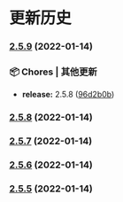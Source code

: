 # 更新历史 


### [2.5.9](https://github.com/tencent-connect/bot-node-sdk/compare/v2.5.7...v2.5.9) (2022-01-14)


### 📦 Chores | 其他更新

* **release:** 2.5.8 ([96d2b0b](https://github.com/tencent-connect/bot-node-sdk/commit/96d2b0b7ec59d4ec9c2f616f05f02a86ca6203e3))

### [2.5.8](https://github.com/tencent-connect/bot-node-sdk/compare/v2.5.7...v2.5.8) (2022-01-14)

### [2.5.7](https://github.com/tencent-connect/bot-node-sdk/compare/v2.5.6...v2.5.7) (2022-01-14)

### [2.5.6](https://github.com/tencent-connect/bot-node-sdk/compare/v2.5.5...v2.5.6) (2022-01-14)

### [2.5.5](https://github.com/tencent-connect/bot-node-sdk/compare/v2.5.4...v2.5.5) (2022-01-14)
